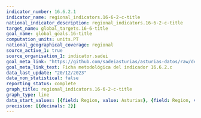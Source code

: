 ```yaml
---
indicator_number: 16.6.2.1
indicator_name: regional_indicators.16-6-2-c-title
national_indicator_description: regional_indicators.16-6-2-c-title
target_name: global_targets.16-6-title
goal_name: global_goals.16-title
computation_units: units.PT
national_geographical_coverage: regional
source_active_1: true
source_organisation_1: indicator.sadei
goal_meta_link: "https://github.com/sadeiasturias/asturias-datos/raw/develop/descargas/metodologia/16.6.2.c.pdf"
goal_meta_link_text: Ficha metodológica del indicador 16.6.2.c
data_last_update: "20/12/2023"
data_non_statistical: false
reporting_status: complete
graph_title: regional_indicators.16-6-2-c-title
graph_type: line
data_start_values: [{field: Region, value: Asturias}, {field: Region, value: España}]
precision: [{decimals: 2}]
---
```


